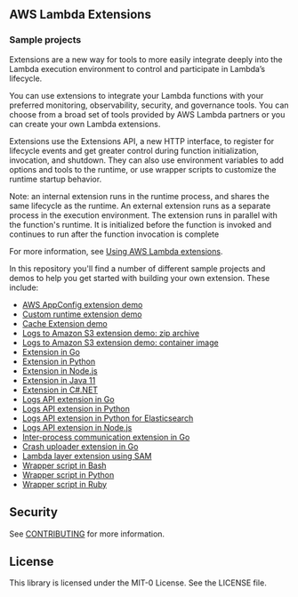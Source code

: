 ## AWS Lambda Extensions
### Sample projects

Extensions are a new way for tools to more easily integrate deeply into the Lambda execution environment to control and participate in Lambda’s lifecycle. 

You can use extensions to integrate your Lambda functions with your preferred monitoring, observability, security, and governance tools. You can choose from a broad set of tools provided by AWS Lambda partners or you can create your own Lambda extensions.

Extensions use the Extensions API, a new HTTP interface, to register for lifecycle events and get greater control during function initialization, invocation, and shutdown. They can also use environment variables to add options and tools to the runtime, or use wrapper scripts to customize the runtime startup behavior.

Note: an internal extension runs in the runtime process, and shares the same lifecycle as the runtime. An external extension runs as a separate process in the execution environment. The extension runs in parallel with the function's runtime. It is initialized before the function is invoked and continues to run after the function invocation is complete

For more information, see [Using AWS Lambda extensions](https://docs.aws.amazon.com/lambda/latest/dg/using-extensions.html).

In this repository you'll find a number of different sample projects and demos to help you get started with building your own extension. These include:

* [AWS AppConfig extension demo](awsappconfig-extension-demo/)
* [Custom runtime extension demo](custom-runtime-extension-demo/)
* [Cache Extension demo](cache-extension-demo/)
* [Logs to Amazon S3 extension demo: zip archive](s3-logs-extension-demo-zip-archive/)
* [Logs to Amazon S3 extension demo: container image ](s3-logs-extension-demo-container-image/)
* [Extension in Go](go-example-extension/)
* [Extension in Python](python-example-extension/)
* [Extension in Node.js](nodejs-example-extension/)
* [Extension in Java 11](java-example-extension/)
* [Extension in C#.NET](csharp-example-extension/)
* [Logs API extension in Go](go-example-logs-api-extension/)
* [Logs API extension in Python](python-example-logs-api-extension/)
* [Logs API extension in Python for Elasticsearch](python-example-elasticsearch-extension/)
* [Logs API extension in Node.js](nodejs-example-logs-api-extension/)
* [Inter-process communication extension in Go](go-example-ipc-extension/)
* [Crash uploader extension in Go](go-example-crash-uploader-extension/)
* [Lambda layer extension using SAM](go-example-extension-sam-layer/)
* [Wrapper script in Bash](bash-example-wrapper/)
* [Wrapper script in Python](python-example-wrapper/)
* [Wrapper script in Ruby](ruby-example-wrapper/)

## Security

See [CONTRIBUTING](CONTRIBUTING.md#security-issue-notifications) for more information.

## License

This library is licensed under the MIT-0 License. See the LICENSE file.

